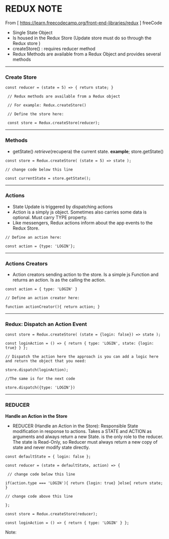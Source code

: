# REDUX NOTE

From [ https://learn.freecodecamp.org/front-end-libraries/redux ] freeCode

- Single State Object
- Is housed in the Redux Store (Update store must do so through the Redux store )
- createStore() : requires reducer method
- Redux Methods are available from a Redux Object and provides several methods
***
### Create Store

` const reducer = (state = 5) => {
  return state;
} `

` // Redux methods are available from a Redux object`

` // For example: Redux.createStore()`

` // Define the store here:`

` const store = Redux.createStore(reducer);`
***
### Methods

- getState() _retrieve_(recupera) the current state. **example**; store.getState()

`
const store = Redux.createStore(
  (state = 5) => state
);
`

`// change code below this line`

`const currentState = store.getState();`
***
### Actions
- State Update is triggered by dispatching actions
- Action is a simply js object. Sometimes also carries some data is optional.  Must carry TYPE property.
- Like messengers, Redux actions inform about the app events to the Redux Store.

`// Define an action here:`

`const action = {type: 'LOGIN'};`
***
### Actions Creators
- Action creators sending action to the store. Is a simple js Function and returns an action. Is as the calling the action.

` const action = {
  type: 'LOGIN'
} `

`// Define an action creator here:`

`function actionCreator(){
    return action;
} `
***
### Redux: Dispatch an Action Event

`const store = Redux.createStore(
  (state = {login: false}) => state
);`

`const loginAction = () => {
  return {
    type: 'LOGIN',
    state: {login: true}
  }
};`

`// Dispatch the action here the approach is you can add a logic here and return the object that you need:`

`store.dispatch(loginAction);`

`//The same is for the next code`

`store.dispatch({type: 'LOGIN'})`
***
### REDUCER
**Handle an Action in the Store**
- REDUCER (Handle an Action in the Store):  Responsible State modification in response to actions. Takes a STATE and ACTION as arguments and always return a new State. is the only role to the reducer. The state is Read-Only, so Reducer must always return a new copy of state and never modify state directly.


`const defaultState = {
  login: false
};`

`const reducer = (state = defaultState, action) => {`

 ` // change code below this line`

`if(action.type === 'LOGIN'){
  return {login: true}
  }else{
    return state;
  }`

`// change code above this line`

`};`

`const store = Redux.createStore(reducer);`

`const loginAction = () => {
  return {
    type: 'LOGIN'
  }
};`






Note: 
